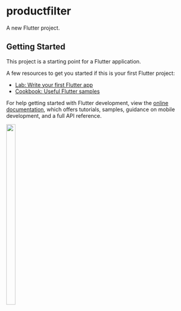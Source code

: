 # productfilter

A new Flutter project.

## Getting Started

This project is a starting point for a Flutter application.

A few resources to get you started if this is your first Flutter project:

- [Lab: Write your first Flutter app](https://docs.flutter.dev/get-started/codelab)
- [Cookbook: Useful Flutter samples](https://docs.flutter.dev/cookbook)

For help getting started with Flutter development, view the
[online documentation](https://docs.flutter.dev/), which offers tutorials,
samples, guidance on mobile development, and a full API reference.

<p>
  <img src = "https://user-images.githubusercontent.com/123531128/218459238-4a1a5acb-8e53-422c-84d4-b421adfb9d0e.png" width=22% height=35%>
 </p>
